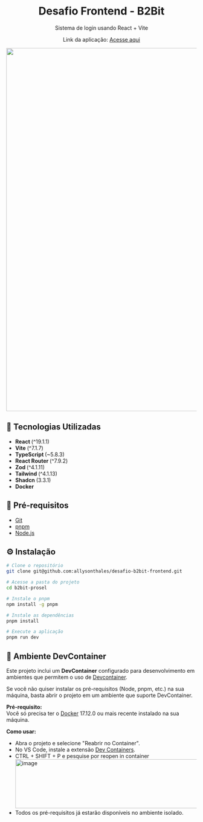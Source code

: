 <h1 align="center">Desafio Frontend - B2Bit</h1>
<p align="center">Sistema de login usando React + Vite</p>
<p align="center">Link da aplicação: <a href="https://desafio-b2bit-frontend.vercel.app/">Acesse aqui</a></p>

<p align="center">
<img width="1527" height="962" alt="image" src="https://github.com/user-attachments/assets/bfd29cfc-cc1c-44d3-8ded-fb09b2966eb9" />
</p>

## 🚀 Tecnologias Utilizadas

- <b>React </b> (^19.1.1)
- <b>Vite </b> (^7.1.7)
- <b>TypeScript </b> (~5.8.3)
- <b>React Router </b> (^7.9.2)
- <b>Zod </b> (^4.1.11)
- <b>Tailwind </b> (^4.1.13)
- <b>Shadcn </b> (3.3.1)
- <b>Docker </b>

## 📂 Pré-requisitos
- [Git](https://git-scm.com/) </br>
- [pnpm](https://pnpm.io/) </br>
- [Node.js](https://nodejs.org/) 


## ⚙️ Instalação

```bash
# Clone o repositório
git clone git@github.com:allysonthales/desafio-b2bit-frontend.git

# Acesse a pasta do projeto
cd b2bit-prosel

# Instale o pnpm
npm install -g pnpm

# Instale as dependências
pnpm install

# Execute a aplicação
pnpm run dev
```

## 🐳 Ambiente DevContainer

Este projeto inclui um **DevContainer** configurado para desenvolvimento em ambientes que permitem o uso de [Devcontainer](https://containers.dev/).

Se você não quiser instalar os pré-requisitos (Node, pnpm, etc.) na sua máquina, basta abrir o projeto em um ambiente que suporte DevContainer.

**Pré-requisito:**  
Você só precisa ter o [Docker](https://www.docker.com/) 17.12.0 ou mais recente instalado na sua máquina.

**Como usar:**
- Abra o projeto e selecione "Reabrir no Container".
- No VS Code, instale a extensão [Dev Containers](https://marketplace.visualstudio.com/items?itemName=ms-vscode-remote.remote-containers). 
- CTRL + SHIFT + P e pesquise por reopen in container <img width="620" height="130" alt="image" src="https://github.com/user-attachments/assets/d0b7a4ef-7186-4306-8e28-cda3a11b6608" />
- Todos os pré-requisitos já estarão disponíveis no ambiente isolado.
